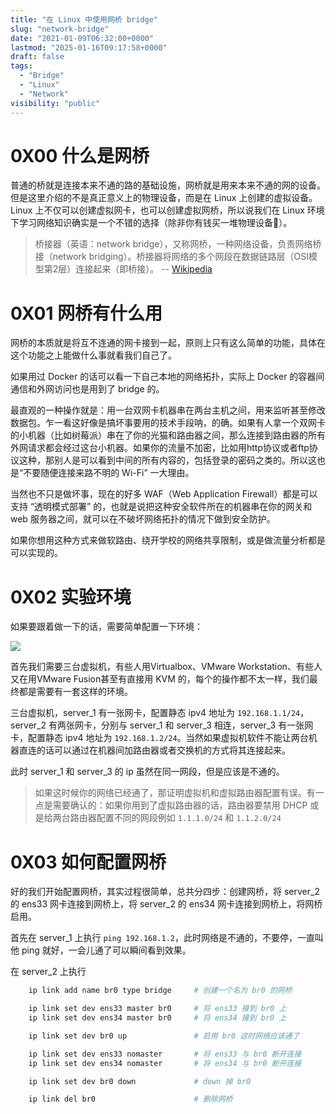 ```yaml
---
title: "在 Linux 中使用网桥 bridge"
slug: "network-bridge"
date: "2021-01-09T06:32:00+0000"
lastmod: "2025-01-16T09:17:58+0000"
draft: false
tags:
  - "Bridge"
  - "Linux"
  - "Network"
visibility: "public"
---
```

# 0X00 什么是网桥

普通的桥就是连接本来不通的路的基础设施，网桥就是用来本来不通的网的设备。但是这里介绍的不是真正意义上的物理设备，而是在 Linux 上创建的虚拟设备。Linux 上不仅可以创建虚拟网卡，也可以创建虚拟网桥，所以说我们在 Linux 环境下学习网络知识确实是一个不错的选择（除非你有钱买一堆物理设备🤣）。

> 桥接器（英语：network bridge），又称网桥，一种网络设备，负责网络桥接（network bridging）。桥接器将网络的多个网段在数据链路层（OSI模型第2层）连接起来（即桥接）。 -- [Wikipedia](<https://zh.wikipedia.org/zh-cn/%E6%A9%8B%E6%8E%A5%E5%99%A8>)

# 0X01 网桥有什么用

网桥的本质就是将互不连通的网卡接到一起，原则上只有这么简单的功能，具体在这个功能之上能做什么事就看我们自己了。

如果用过 Docker 的话可以看一下自己本地的网络拓扑，实际上 Docker 的容器间通信和外网访问也是用到了 bridge 的。

最直观的一种操作就是：用一台双网卡机器串在两台主机之间，用来监听甚至修改数据包。乍一看这好像是搞坏事要用的技术手段呐，的确。如果有人拿一个双网卡的小机器（比如树莓派）串在了你的光猫和路由器之间，那么连接到路由器的所有外网请求都会经过这台小机器。如果你的流量不加密，比如用http协议或者ftp协议这种，那别人是可以看到中间的所有内容的，包括登录的密码之类的。所以这也是“不要随便连接来路不明的 Wi-Fi” 一大理由。

当然也不只是做坏事，现在的好多 WAF（Web Application Firewall）都是可以支持 “透明模式部署” 的，也就是说把这种安全软件所在的机器串在你的网关和 web 服务器之间，就可以在不破坏网络拓扑的情况下做到安全防护。

如果你想用这种方式来做软路由、绕开学校的网络共享限制，或是做流量分析都是可以实现的。

# 0X02 实验环境

如果要跟着做一下的话，需要简单配置一下环境：

![](https://blog-1251664340.cos.ap-chengdu.myqcloud.com/linux_bridge.png)

首先我们需要三台虚拟机，有些人用Virtualbox、VMware Workstation、有些人又在用VMware Fusion甚至有直接用 KVM 的，每个的操作都不太一样，我们最终都是需要有一套这样的环境。

三台虚拟机，server_1 有一张网卡，配置静态 ipv4 地址为 `192.168.1.1/24`，server_2 有两张网卡，分别与 server_1 和 server_3 相连，server_3 有一张网卡，配置静态 ipv4 地址为 `192.168.1.2/24`。当然如果虚拟机软件不能让两台机器直连的话可以通过在机器间加路由器或者交换机的方式将其连接起来。

此时 server_1 和 server_3 的 ip 虽然在同一网段，但是应该是不通的。

> 如果这时候你的网络已经通了，那证明虚拟机和虚拟路由器配置有误。有一点是需要确认的：如果你用到了虚拟路由器的话，路由器要禁用 DHCP 或是给两台路由器配置不同的网段例如 `1.1.1.0/24` 和 `1.1.2.0/24`

# 0X03 如何配置网桥

好的我们开始配置网桥，其实过程很简单，总共分四步：创建网桥，将 server_2 的 ens33 网卡连接到网桥上，将 server_2 的 ens34 网卡连接到网桥上，将网桥启用。

首先在 server_1 上执行 `ping 192.168.1.2`，此时网络是不通的，不要停，一直叫他 ping 就好，一会儿通了可以瞬间看到效果。

在 server_2 上执行

```sh
    ip link add name br0 type bridge     # 创建一个名为 br0 的网桥

    ip link set dev ens33 master br0     # 将 ens33 接到 br0 上
    ip link set dev ens34 master br0     # 将 ens34 接到 br0 上

    ip link set dev br0 up               # 启用 br0 这时网络应该通了

    ip link set dev ens33 nomaster       # 将 ens33 与 br0 断开连接
    ip link set dev ens34 nomaster       # 将 ens34 与 br0 断开连接

    ip link set dev br0 down             # down 掉 br0

    ip link del br0                      # 删除网桥
```